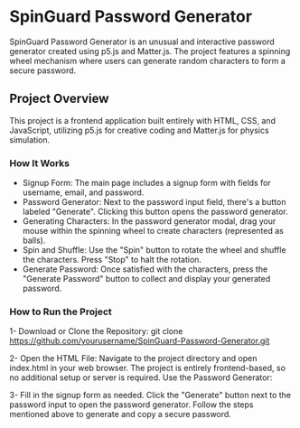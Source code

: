 # SpinGuard Password Generator

SpinGuard Password Generator is an unusual and interactive password generator created using p5.js and Matter.js. The project features a spinning wheel mechanism where users can generate random characters to form a secure password.

## Project Overview

This project is a frontend application built entirely with HTML, CSS, and JavaScript, utilizing p5.js for creative coding and Matter.js for physics simulation.

### How It Works

- Signup Form: The main page includes a signup form with fields for username, email, and password.
- Password Generator: Next to the password input field, there's a button labeled "Generate". Clicking this button opens the password generator.
- Generating Characters: In the password generator modal, drag your mouse within the spinning wheel to create characters (represented as balls).
- Spin and Shuffle: Use the "Spin" button to rotate the wheel and shuffle the characters. Press "Stop" to halt the rotation.
- Generate Password: Once satisfied with the characters, press the "Generate Password" button to collect and display your generated password.

### How to Run the Project

1- Download or Clone the Repository:
git clone https://github.com/yourusername/SpinGuard-Password-Generator.git

2- Open the HTML File:
Navigate to the project directory and open index.html in your web browser.
The project is entirely frontend-based, so no additional setup or server is required.
Use the Password Generator:

3- Fill in the signup form as needed.
Click the "Generate" button next to the password input to open the password generator.
Follow the steps mentioned above to generate and copy a secure password.
